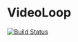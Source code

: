 # VideoLoop

[![Build Status](https://travis-ci.org/toygar/VideoLoop.svg?branch=master)](https://travis-ci.org/toygar/VideoLoop)
